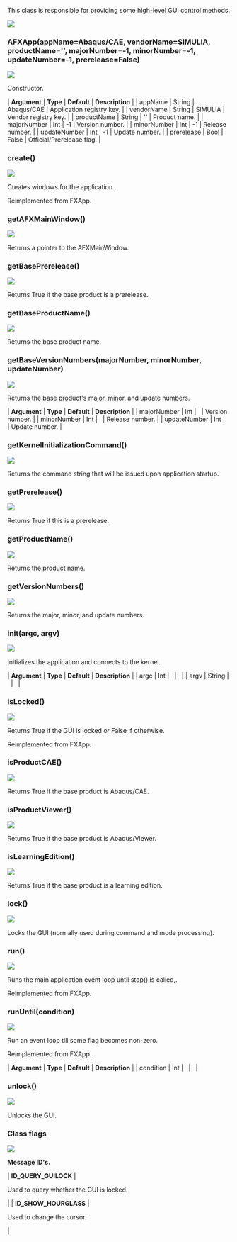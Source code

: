 This class is responsible for providing some high-level GUI control methods.

![](https://help.3ds.com/2023/English/DSSIMULIA_Established/SIMACAERefImages/gui-afxapp.png)

### AFXApp(appName=Abaqus/CAE, vendorName=SIMULIA, productName='', majorNumber=-1, minorNumber=-1, updateNumber=-1, prerelease=False)  
![](https://help.3ds.com/2023/English/DSSIMULIA_Established/IconsReference/butix_top_wline.png)

Constructor.

| **Argument** | **Type** | **Default** | **Description** |
| appName | String | Abaqus/CAE | Application registry key. |
| vendorName | String | SIMULIA | Vendor registry key. |
| productName | String | '' | Product name. |
| majorNumber | Int | -1 | Version number. |
| minorNumber | Int | -1 | Release number. |
| updateNumber | Int | -1 | Update number. |
| prerelease | Bool | False | Official/Prerelease flag. |

### create()  
![](https://help.3ds.com/2023/English/DSSIMULIA_Established/IconsReference/butix_top_wline.png)

Creates windows for the application.

Reimplemented from FXApp.

### getAFXMainWindow()  
![](https://help.3ds.com/2023/English/DSSIMULIA_Established/IconsReference/butix_top_wline.png)

Returns a pointer to the AFXMainWindow.

### getBasePrerelease()  
![](https://help.3ds.com/2023/English/DSSIMULIA_Established/IconsReference/butix_top_wline.png)

Returns True if the base product is a prerelease.

### getBaseProductName()  
![](https://help.3ds.com/2023/English/DSSIMULIA_Established/IconsReference/butix_top_wline.png)

Returns the base product name.

### getBaseVersionNumbers(majorNumber, minorNumber, updateNumber)  
![](https://help.3ds.com/2023/English/DSSIMULIA_Established/IconsReference/butix_top_wline.png)

Returns the base product's major, minor, and update numbers.

| **Argument** | **Type** | **Default** | **Description** |
| majorNumber | Int |   | Version number. |
| minorNumber | Int |   | Release number. |
| updateNumber | Int |   | Update number. |

### getKernelInitializationCommand()  
![](https://help.3ds.com/2023/English/DSSIMULIA_Established/IconsReference/butix_top_wline.png)

Returns the command string that will be issued upon application startup.

### getPrerelease()  
![](https://help.3ds.com/2023/English/DSSIMULIA_Established/IconsReference/butix_top_wline.png)

Returns True if this is a prerelease.

### getProductName()  
![](https://help.3ds.com/2023/English/DSSIMULIA_Established/IconsReference/butix_top_wline.png)

Returns the product name.

### getVersionNumbers()  
![](https://help.3ds.com/2023/English/DSSIMULIA_Established/IconsReference/butix_top_wline.png)

Returns the major, minor, and update numbers.

### init(argc, argv)  
![](https://help.3ds.com/2023/English/DSSIMULIA_Established/IconsReference/butix_top_wline.png)

Initializes the application and connects to the kernel.

| **Argument** | **Type** | **Default** | **Description** |
| argc | Int |   |   |
| argv | String |   |   |

### isLocked()  
![](https://help.3ds.com/2023/English/DSSIMULIA_Established/IconsReference/butix_top_wline.png)

Returns True if the GUI is locked or False if otherwise.

Reimplemented from FXApp.

### isProductCAE()  
![](https://help.3ds.com/2023/English/DSSIMULIA_Established/IconsReference/butix_top_wline.png)

Returns True if the base product is Abaqus/CAE.

### isProductViewer()  
![](https://help.3ds.com/2023/English/DSSIMULIA_Established/IconsReference/butix_top_wline.png)

Returns True if the base product is Abaqus/Viewer.

### isLearningEdition()  
![](https://help.3ds.com/2023/English/DSSIMULIA_Established/IconsReference/butix_top_wline.png)

Returns True if the base product is a learning edition.

### lock()  
![](https://help.3ds.com/2023/English/DSSIMULIA_Established/IconsReference/butix_top_wline.png)

Locks the GUI (normally used during command and mode processing).

### run()  
![](https://help.3ds.com/2023/English/DSSIMULIA_Established/IconsReference/butix_top_wline.png)

Runs the main application event loop until stop() is called,.

Reimplemented from FXApp.

### runUntil(condition)  
![](https://help.3ds.com/2023/English/DSSIMULIA_Established/IconsReference/butix_top_wline.png)

Run an event loop till some flag becomes non-zero.

Reimplemented from FXApp.

| **Argument** | **Type** | **Default** | **Description** |
| condition | Int |   |   |

### unlock()  
![](https://help.3ds.com/2023/English/DSSIMULIA_Established/IconsReference/butix_top_wline.png)

Unlocks the GUI.

### Class flags  
![](https://help.3ds.com/2023/English/DSSIMULIA_Established/IconsReference/butix_top_wline.png)


**Message ID's.**

| **ID\_QUERY\_GUILOCK** | 

Used to query whether the GUI is locked.

 |
| **ID\_SHOW\_HOURGLASS** | 

Used to change the cursor.

 |